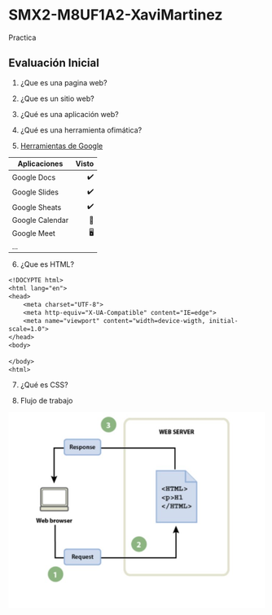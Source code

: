 # SMX2-M8UF1A2-XaviMartinez
Practica

## Evaluación Inicial

1. ¿Que es una pagina web?

2. ¿Que es un sitio web?

3. ¿Qué es una aplicación web?

4. ¿Qué es una herramienta ofimática?

5. [Herramientas de Google](https://www.jivochat.es/blog/herramientas/mejores-herramientas-de-google.html)

|Aplicaciones |Visto |
|----------|----------:|
|Google Docs |✔️|
|Google Slides |✔️|
|Google Sheats |✔️|
|Google Calendar |📅|
|Google Meet |🖥️|
|... | |...|

6. ¿Que es HTML?

```
<!DOCYPTE html>
<html lang="en">
<head>
    <meta charset="UTF-8">
    <meta http-equiv="X-UA-Compatible" content="IE=edge">
    <meta name="viewport" content="width=device-wigth, initial-scale=1.0">
</head>
<body>

</body>
<html>
```
7. ¿Qué es CSS?

8. Flujo de trabajo

![U+200E](https://github.com/xavimartinezbou8/SMX2-M8UF1A2-XaviMartinez/blob/main/foto.jpg "imagen")

